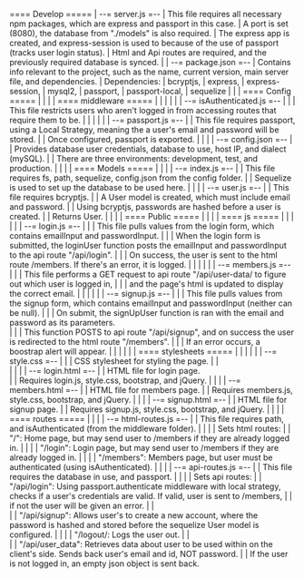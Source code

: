  ==== Develop =====
|   --= server.js =--
|       This file requires all necessary npm packages, which are express and passport in this case. 
|       A port is set (8080), the database from "./models" is also required.
|       The express app is created, and express-session is used to because of the use of passport (tracks user login status).
|       Html and Api routes are required, and the previously required database is synced.
|
|   --= package.json =--
|       Contains info relevant to the project, such as the name, current version, main server file, and dependencies.
|       Dependencies: 
|           bcryptjs,
|		    express, 
|		    express-session, 
|		    mysql2, 
|		    passport, 
|		    passport-local, 
|		    sequelize
|
|
|    ==== Config =====
|   |
|   |    ==== middleware =====
|   |   |
|   |   |   --= isAuthenticated.js =--
|   |   |       This file restricts users who aren't logged in from accessing routes that require them to be.
|   |
|   |
|   |   --= passport.js =--
|   |       This file requires passport, using a Local Strategy, meaning the a user's email and password will be stored.
|   |       Once configured, passport is exported.
|   |
|   |   --= config.json =--
|   |       Provides database user credentials, database to use, host IP, and dialect (mySQL). 
|   |       There are three environments: development, test, and production.
|
|
|
|    ==== Models =====
|   |
|   |   --= index.js =--
|   |       This file requires fs, path, sequelize, config.json from the config folder.
|   |       Sequelize is used to set up the database to be used here. 
|   |
|   |   --= user.js =--
|   |       This file requires bcryptjs.
|   |       A User model is created, which must include email and password.
|   |       Using bcryptjs, passwords are hashed before a user is created.
|   |       Returns User.
|
|
|
|    ==== Public =====
|   |
|   |    ==== js =====
|   |	|
|   |   |   --= login.js =--
|   |   |       This file pulls values from the login form, which contains emailInput and passwordInput.
|   |   |       When the login form is submitted, the loginUser function posts the emailInput and passwordInput to the api route "/api/login".
|   |   |       On success, the user is sent to the html route /members. If there's an error, it is logged.
|   |   |
|   |   |   --= members.js =--
|   |   |       This file performs a GET request to api route "/api/user-data/ to figure out which user is logged in, 
|   |   |       and the page's html is updated to display the correct email.
|   |	|
|   |   |   --= signup.js =--
|   |   |       This file pulls values from the signup form, which contains emailInput and passwordInput (neither can be null).
|   |   |       On submit, the signUpUser function is ran with the email and password as its parameters.          
|   |   |       This function POSTS to api route "/api/signup", and on success the user is redirected to the html route "/members".
|   |   |       If an error occurs, a boostrap alert will appear.
|   |
|   |
|   |	 ==== stylesheets =====
|   |	|
|   |	|   --= style.css =--
|   |	|       CSS stylesheet for styling the page.
|   |   
|   |
|   |       --= login.html =--
|   |      	    HTML file for login page.  
|   |       	Requires login.js, style.css, bootstrap, and jQuery.
|   |
|   |       --= members.html =--
|   |       	HTML file for members page.
|   |       	Requires members.js, style.css, bootstrap, and jQuery.
|   |
|   |  	    --= signup.html =--
|   |       	HTML file for signup page.
|   | 		    Requires signup.js, style.css, bootstrap, and jQuery.
|
|
|
|    ==== routes =====
|   |
|   |   --= html-routes.js =--
|   |       This file requires path, and isAuthenticated (from the middleware folder).
|   |
|   |       Sets html routes: 
|   |           "/": Home page, but may send user to /members if they are already logged in.
|   |
|   |           "/login": Login page, but may send user to /members if they are already logged in.
|   |
|   |           "/members": Members page, but user must be authenticated (using isAuthenticated).
|   |
|   |   --= api-routes.js =--
|   |       This file requires the database in use, and passport.
|   |
|   |       Sets api routes:
|   |           "/api/login": Using passport.authenticate middleware with local strategy, checks if a user's credentials are valid. If valid, user is sent to /members, 
|   |                         if not the user will be given an error.
|   |           
|   |           "/api/signup": Allows user's to create a new account, where the password is hashed and stored before the sequelize User model is configured.
|   |
|   |           "/logout/: Logs the user out.
|   |           
|   |           "/api/user_data": Retrieves data about user to be used within on the client's side. Sends back user's email and id, NOT password. 
|   |                             If the user is not logged in, an empty json object is sent back.
                

    
